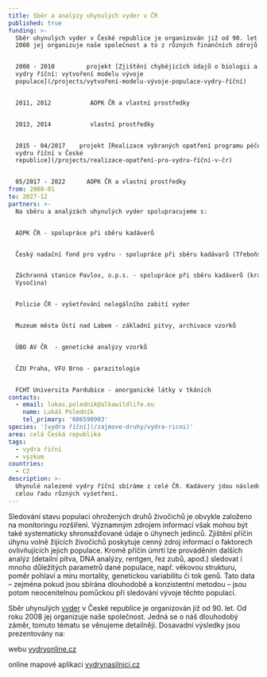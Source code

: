 ```yaml
---
title: Sběr a analýzy uhynulých vyder v ČR
published: true
funding: >-
  Sběr uhynulých vyder v České republice je organizován již od 90. let. Od roku
  2008 jej organizuje naše společnost a to z různých finančních zdrojů:


  2008 - 2010         projekt [Zjištění chybějících údajů o biologii a ekologii
  vydry říční: vytvoření modelu vývoje
  populace](/projects/vytvoření-modelu-vývoje-populace-vydry-říční)


  2011, 2012           AOPK ČR a vlastní prostředky


  2013, 2014           vlastní prostředky


  2015 - 04/2017    projekt [Realizace vybraných opatření programu péče pro
  vydru říční v České
  republice](/projects/realizace-opatření-pro-vydru-říční-v-čr)


  05/2017 - 2022      AOPK ČR a vlastní prostředky
from: 2008-01
to: 2027-12
partners: >-
  Na sběru a analýzách uhynulých vyder spolupracujeme s: 


  AOPK ČR - spolupráce při sběru kadáverů


  Český nadační fond pro vydru - spolupráce při sběru kadávarů (Třeboňsko)


  Záchranná stanice Pavlov, o.p.s. - spolupráce při sběru kadáverů (kraj
  Vysočina)


  Policie ČR - vyšetřování nelegálního zabití vyder


  Muzeum města Ústí nad Labem - základní pitvy, archivace vzorků


  ÚBO AV ČR  - genetické analýzy vzorků


  ČZU Praha, VFU Brno - parazitologie


  FCHT Universita Pardubice - anorganické látky v tkáních
contacts:
  - email: lukas.polednik@alkawildlife.eu
    name: Lukáš Poledník
    tel_primary: '606598903'
species: '[vydra říční](/zajmove-druhy/vydra-ricni)'
area: celá Česká republika
tags:
  - vydra říční
  - výzkum
countries:
  - CZ
description: >-
  Uhynulé nalezené vydry říční sbíráme z celé ČR. Kadávery jdou následně na
  celou řadu různých vyšetření.
---
```

Sledování stavu populací ohrožených druhů živočichů je obvykle založeno na monitoringu rozšíření. Významným zdrojem informací však mohou být také systematicky shromažďované údaje o úhynech jedinců. Zjištění příčin úhynu volně žijících živočichů poskytuje cenný zdroj informací o faktorech ovlivňujících jejich populace. Kromě příčin úmrtí lze prováděním dalších analýz (detailní pitva, DNA analýzy, rentgen, řez zubů, apod.) sledovat i mnoho důležitých parametrů dané populace, např. věkovou strukturu, poměr pohlaví a míru mortality, genetickou variabilitu či tok genů. Tato data – zejména pokud jsou sbírána dlouhodobě a konzistentní metodou – jsou potom neocenitelnou pomůckou při sledování vývoje těchto populací.

Sběr uhynulých [vyder](/zajmove-druhy/vydra-ricni) v České republice je organizován již od 90. let. Od roku 2008 jej organizuje naše společnost. Jedná se o náš dlouhodobý záměr, tomuto tématu se věnujeme detailněji. Dosavadní výsledky jsou prezentovány na:

webu [vydryonline.cz ](https://www.vydryonline.cz/vydra/vydry-a-silnice/sber-uhynulych-vyder)

online mapové aplikaci [vydrynasilnici.cz](http://www.vydrynasilnici.cz)
